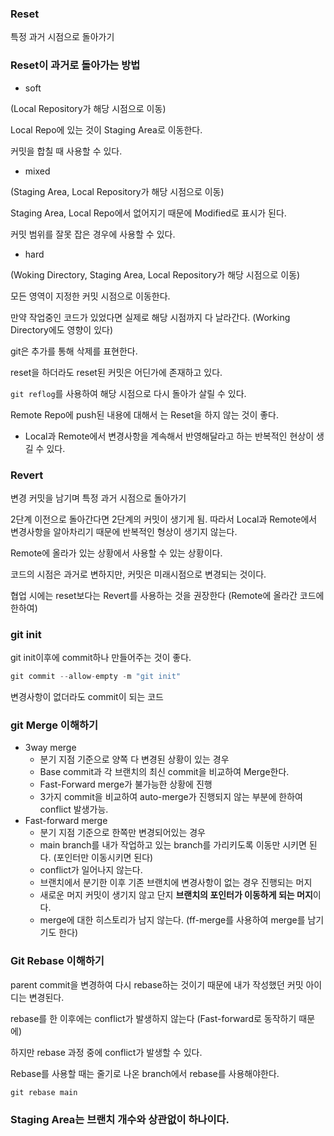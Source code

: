 ### Reset

특정 과거 시점으로 돌아가기

### Reset이 과거로 돌아가는 방법

- soft

(Local Repository가 해당 시점으로 이동)

Local Repo에 있는 것이 Staging Area로 이동한다.

커밋을 합칠 때 사용할 수 있다.

- mixed

(Staging Area, Local Repository가 해당 시점으로 이동)

Staging Area, Local Repo에서 없어지기 때문에 Modified로 표시가 된다.

커밋 범위를 잘못 잡은 경우에 사용할 수 있다.

- hard

(Woking Directory, Staging Area, Local Repository가 해당 시점으로 이동)

모든 영역이 지정한 커밋 시점으로 이동한다.

만약 작업중인 코드가 있었다면 실제로 해당 시점까지 다 날라간다. (Working Directory에도 영향이 있다)

git은 추가를 통해 삭제를 표현한다.

reset을 하더라도 reset된 커밋은 어딘가에 존재하고 있다.

`git reflog`를 사용하여 해당 시점으로 다시 돌아가 살릴 수 있다.

Remote Repo에 push된 내용에 대해서 는 Reset을 하지 않는 것이 좋다.

- Local과 Remote에서 변경사항을 계속해서 반영해달라고 하는 반복적인 현상이 생길 수 있다.

### Revert

변경 커밋을 남기며 특정 과거 시점으로 돌아가기

2단계 이전으로 돌아간다면 2단계의 커밋이 생기게 됨. 따라서 Local과 Remote에서 변경사항을 알아차리기 때문에 반복적인 형상이 생기지 않는다.

Remote에 올라가 있는 상황에서 사용할 수 있는 상황이다.

코드의 시점은 과거로 변하지만, 커밋은 미래시점으로 변경되는 것이다.

협업 시에는 reset보다는 Revert를 사용하는 것을 권장한다 (Remote에 올라간 코드에 한하여)

### git init

git init이후에 commit하나 만들어주는 것이 좋다.

```swift
git commit --allow-empty -m "git init"
```

변경사항이 없더라도 commit이 되는 코드

### git Merge 이해하기

- 3way merge
    - 분기 지점 기준으로 양쪽 다 변경된 상황이 있는 경우
    - Base commit과 각 브랜치의 최신 commit을 비교하여 Merge한다.
    - Fast-Forward merge가 불가능한 상황에 진행
    - 3가지 commit을 비교하여 auto-merge가 진행되지 않는 부분에 한하여 conflict 발생가능.
- Fast-forward merge
    - 분기 지점 기준으로 한쪽만 변경되어있는 경우
    - main branch를 내가 작업하고 있는 branch를 가리키도록 이동만 시키면 된다. (포인터만 이동시키면 된다)
    - conflict가 일어나지 않는다.
    - 브랜치에서 분기한 이후 기존 브랜치에 변경사항이 없는 경우 진행되는 머지
    - 새로운 머지 커밋이 생기지 않고 단지 **브랜치의 포인터가 이동하게 되는 머지**이다.
    - merge에 대한 히스토리가 남지 않는다. (ff-merge를 사용하여 merge를 남기기도 한다)

### Git Rebase 이해하기

parent commit을 변경하여 다시 rebase하는 것이기 때문에 내가 작성했던 커밋 아이디는 변경된다.

rebase를 한 이후에는 conflict가 발생하지 않는다 (Fast-forward로 동작하기 때문에)

하지만 rebase 과정 중에 conflict가 발생할 수 있다.

Rebase를 사용할 때는 줄기로 나온 branch에서 rebase를 사용해야한다.

```swift
git rebase main
```

### Staging Area는 브랜치 개수와 상관없이 하나이다.
